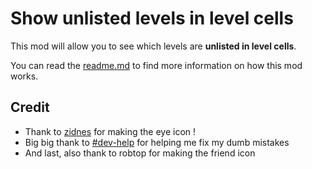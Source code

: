 # Show unlisted levels in level cells

This mod will allow you to see which levels are **<cb>unlisted in level cells</cb>**.

You can read the [readme.md](https://github.com/Geming400/ShowUnlistedLevelsInLevelCells/blob/main/README.md) to find more information on how this mod works.

## Credit

- Thank to [zidnes](https://x.com/xviaexclusive) for making the eye icon !
- Big big thank to [#dev-help](https://discord.com/channels/911701438269386882/979402752121765898) for helping me fix my dumb mistakes
- And last, also thank to robtop for making the friend icon
